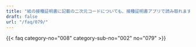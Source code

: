 ```yaml
---
title: "紙の接種証明書に記載の二次元コードについても、接種証明書アプリで読み取れますか。"
draft: false
url: "/faq/079/"
---
```


{{< faq category-no="008" category-sub-no="002" no="079" >}}
